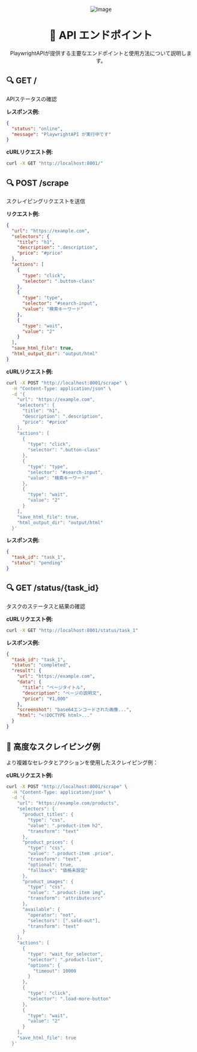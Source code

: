 <div align="center">
  
![Image](https://github.com/user-attachments/assets/9bd05ea0-20d6-49c6-aea0-65c6e69500a7)

# 📡 API エンドポイント

PlaywrightAPIが提供する主要なエンドポイントと使用方法について説明します。

</div>

## 🔍 GET /

APIステータスの確認

**レスポンス例:**

```json
{
  "status": "online",
  "message": "PlaywrightAPI が実行中です"
}
```

**cURLリクエスト例:**

```bash
curl -X GET "http://localhost:8001/"
```

## 🔍 POST /scrape

スクレイピングリクエストを送信

**リクエスト例:**

```json
{
  "url": "https://example.com",
  "selectors": {
    "title": "h1",
    "description": ".description",
    "price": "#price"
  },
  "actions": [
    {
      "type": "click",
      "selector": ".button-class"
    },
    {
      "type": "type",
      "selector": "#search-input",
      "value": "検索キーワード"
    },
    {
      "type": "wait",
      "value": "2"
    }
  ],
  "save_html_file": true,
  "html_output_dir": "output/html"
}
```

**cURLリクエスト例:**

```bash
curl -X POST "http://localhost:8001/scrape" \
  -H "Content-Type: application/json" \
  -d '{
    "url": "https://example.com",
    "selectors": {
      "title": "h1",
      "description": ".description",
      "price": "#price"
    },
    "actions": [
      {
        "type": "click",
        "selector": ".button-class"
      },
      {
        "type": "type",
        "selector": "#search-input",
        "value": "検索キーワード"
      },
      {
        "type": "wait",
        "value": "2"
      }
    ],
    "save_html_file": true,
    "html_output_dir": "output/html"
  }'
```

**レスポンス例:**

```json
{
  "task_id": "task_1",
  "status": "pending"
}
```

## 🔍 GET /status/{task_id}

タスクのステータスと結果の確認

**cURLリクエスト例:**

```bash
curl -X GET "http://localhost:8001/status/task_1"
```

**レスポンス例:**

```json
{
  "task_id": "task_1",
  "status": "completed",
  "result": {
    "url": "https://example.com",
    "data": {
      "title": "ページタイトル",
      "description": "ページの説明文",
      "price": "¥1,000"
    },
    "screenshot": "base64エンコードされた画像...",
    "html": "<!DOCTYPE html>..."
  }
}
```

## 🧩 高度なスクレイピング例

より複雑なセレクタとアクションを使用したスクレイピング例：

**cURLリクエスト例:**

```bash
curl -X POST "http://localhost:8001/scrape" \
  -H "Content-Type: application/json" \
  -d '{
    "url": "https://example.com/products",
    "selectors": {
      "product_titles": {
        "type": "css",
        "value": ".product-item h2",
        "transform": "text"
      },
      "product_prices": {
        "type": "css",
        "value": ".product-item .price",
        "transform": "text",
        "optional": true,
        "fallback": "価格未設定"
      },
      "product_images": {
        "type": "css", 
        "value": ".product-item img", 
        "transform": "attribute:src"
      },
      "available": {
        "operator": "not",
        "selectors": [".sold-out"],
        "transform": "text"
      }
    },
    "actions": [
      {
        "type": "wait_for_selector",
        "selector": ".product-list",
        "options": {
          "timeout": 10000
        }
      },
      {
        "type": "click",
        "selector": ".load-more-button"
      },
      {
        "type": "wait",
        "value": "2"
      }
    ],
    "save_html_file": true
  }'
```
